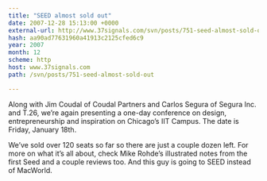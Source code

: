 ```yaml
---
title: "SEED almost sold out"
date: 2007-12-28 15:13:00 +0000
external-url: http://www.37signals.com/svn/posts/751-seed-almost-sold-out
hash: aa90ad77631960a41913c2125cfed6c9
year: 2007
month: 12
scheme: http
host: www.37signals.com
path: /svn/posts/751-seed-almost-sold-out

---
```






Along with Jim Coudal of Coudal Partners and Carlos Segura of Segura Inc. and T.26, we’re again presenting a one-day conference on design, entrepreneurship and inspiration on Chicago’s IIT Campus. The date is Friday, January 18th.



We’ve sold over 120 seats so far so there are just a couple dozen left. For more on what it’s all about, check Mike Rohde’s illustrated notes from the first Seed and a couple reviews too. And this guy is going to SEED instead of MacWorld.

  

